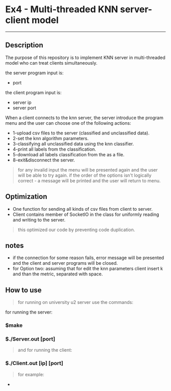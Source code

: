 # Ex4 - Multi-threaded KNN server-client model
---
## Description
The purpose of this repository is to implement KNN server in multi-threaded model who can treat clients simultaneously. 

the server program input is:
- port

the client program input is:
- server ip
- server port

When a client connects to the knn server, the server introduce the program menu and the user can choose one of the following actions:

- 1-upload csv files to the server (classified and unclassified data).
- 2-set the knn algorithm parameters.
- 3-classifying all unclassified data using the knn classifier.
- 4-print all labels from the classification.
- 5-download all labels classification from the as a file.
- 8-exit&disconnect the server.
> for any invalid input the menu will be presented again and the user will be able to try again.
> if the order of the options isn't logically correct - a message will be printed and the user will return to menu.

## Optimization

- One function for sending all kinds of csv files from client to server.
- Client contains member of SocketIO in the class for uniformly reading and writing to the server.
>this optimized our code by preventing code duplication.

## notes
- if the connection for some reason fails, error message will be presented and the client and server programs will be closed.
- for Option two: assuming that for edit the knn parameters client insert k and than the metric, separated with space. 

## How to use
>for running on university u2 server use the commands:

for running the server:
### $make
### $./Server.out [port]

>and for running the client:
### $./Client.out [ip] [port]
>for example:

-
